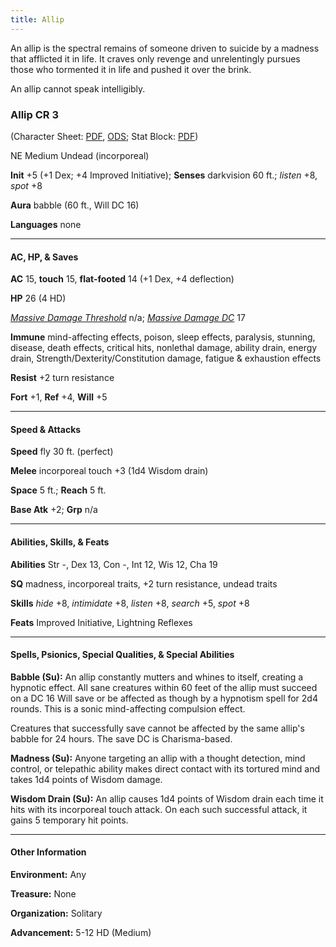 ```yaml
---
title: Allip
---
```


An allip is the spectral remains of someone driven to suicide by a madness that afflicted it in life. It craves only revenge and unrelentingly pursues those who tormented it in life and pushed it over the brink.

An allip cannot speak intelligibly.

<h3>Allip CR 3</h3>

(Character Sheet: <a href="{{ site.url }}/downloads/monsters/allip.pdf">PDF</a>, <a href="{{ site.url }}/downloads/monsters/allip.ods">ODS</a>; Stat Block: <a href="{{ site.url }}/downloads/monsters/allip-sb.pdf">PDF</a>)

NE Medium Undead (incorporeal)

**Init** +5 (+1 Dex; +4 Improved Initiative); **Senses** darkvision 60 ft.; _listen_ +8, _spot_ +8

**Aura** babble (60 ft., Will DC 16)

**Languages** none

<hr />

<h4>AC, HP, &amp; Saves</h4>

**AC** 15, **touch** 15, **flat-footed** 14 (+1 Dex, +4 deflection)

**HP** 26 (4 HD)

<a href="{{ site.url }}/game-rules/adventuring-combat/combat/#loss-of-hit-points">_Massive Damage Threshold_</a> n/a; <a href="{{ site.url }}/game-rules/adventuring-combat/combat/#loss-of-hit-points">_Massive Damage DC_</a> 17

**Immune** mind-affecting effects, poison, sleep effects, paralysis, stunning, disease, death effects, critical hits, nonlethal damage, ability drain, energy drain, Strength/Dexterity/Constitution damage, fatigue &amp; exhaustion effects

**Resist** +2 turn resistance

**Fort** +1, **Ref** +4, **Will** +5

<hr />

<h4>Speed &amp; Attacks</h4>

**Speed** fly 30 ft. (perfect)

**Melee** incorporeal touch +3 (1d4 Wisdom drain)

**Space** 5 ft.; **Reach** 5 ft.

**Base Atk** +2; **Grp** n/a

<hr />

<h4>Abilities, Skills, &amp; Feats</h4>

**Abilities** Str -, Dex 13, Con -, Int 12, Wis 12, Cha 19

**SQ** madness, incorporeal traits, +2 turn resistance, undead traits

**Skills** _hide_ +8, _intimidate_ +8, _listen_ +8, _search_ +5, _spot_ +8

**Feats** Improved Initiative, Lightning Reflexes

<hr />

<h4>Spells, Psionics, Special Qualities, &amp; Special Abilities</h4>

**Babble (Su):** An allip constantly mutters and whines to itself, creating a hypnotic effect. All sane creatures within 60 feet of the allip must succeed on a DC 16 Will save or be affected as though by a hypnotism spell for 2d4 rounds. This is a sonic mind-affecting compulsion effect.

Creatures that successfully save cannot be affected by the same allip's babble for 24 hours. The save DC is Charisma-based.

**Madness (Su):** Anyone targeting an allip with a thought detection, mind control, or telepathic ability makes direct contact with its tortured mind and takes 1d4 points of Wisdom damage.

**Wisdom Drain (Su):** An allip causes 1d4 points of Wisdom drain each time it hits with its incorporeal touch attack. On each such successful attack, it gains 5 temporary hit points.

<hr />

<h4>Other Information</h4>

**Environment:** Any

**Treasure:** None

**Organization:** Solitary

**Advancement:** 5-12 HD (Medium)
